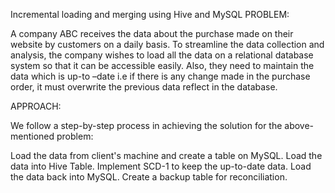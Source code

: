 Incremental loading and merging using Hive and MySQL
PROBLEM:

A company ABC receives the data about the purchase made on their website by customers on a daily basis. To streamline the data collection and analysis, the company wishes to load all the data on a relational database system so that it can be accessible easily. Also, they need to maintain the data which is up-to –date i.e if there is any change made in the purchase order, it must overwrite the previous data reflect in the database.

APPROACH:

We follow a step-by-step process in achieving the solution for the above-mentioned problem:

Load the data from client's machine and create a table on MySQL.
Load the data into Hive Table.
Implement SCD-1 to keep the up-to-date data.
Load the data back into MySQL.
Create a backup table for reconciliation.
